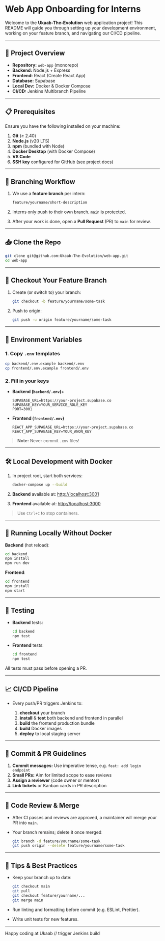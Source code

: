# Web App Onboarding for Interns

Welcome to the **Ukaab-The-Evolution** web application project! This README will guide you through setting up your development environment, working on your feature branch, and navigating our CI/CD pipeline.

---

## 🚀 Project Overview

* **Repository:** `web-app` (monorepo)
* **Backend:** Node.js + Express
* **Frontend:** React (Create React App)
* **Database:** Supabase
* **Local Dev:** Docker & Docker Compose
* **CI/CD:** Jenkins Multibranch Pipeline

---

## 📋 Prerequisites

Ensure you have the following installed on your machine:

1. **Git** (≥ 2.40)
2. **Node.js** (v20 LTS)
3. **npm** (bundled with Node)
4. **Docker Desktop** (with Docker Compose)
5. **VS Code**
6. **SSH key** configured for GitHub (see project docs)

---

## 🔀 Branching Workflow

1. We use a **feature branch** per intern:

   ```bash
   feature/yourname/short-description
   ```
2. Interns only push to their own branch. `main` is protected.
3. After your work is done, open a **Pull Request** (PR) to `main` for review.

---

## 📥 Clone the Repo

```bash
git clone git@github.com:Ukaab-The-Evolution/web-app.git
cd web-app
```

---

## 🌿 Checkout Your Feature Branch

1. Create (or switch to) your branch:

   ```bash
   git checkout -b feature/yourname/some-task
   ```
2. Push to origin:

   ```bash
   git push -u origin feature/yourname/some-task
   ```

---

## 🔑 Environment Variables

### 1. Copy `.env` templates

```bash
cp backend/.env.example backend/.env
cp frontend/.env.example frontend/.env
```

### 2. Fill in your keys

* **Backend (`backend/.env`)**+

  ```dotenv
  SUPABASE_URL=https://your-project.supabase.co
  SUPABASE_KEY=YOUR_SERVICE_ROLE_KEY
  PORT=3001
  ```

* **Frontend (`frontend/.env`)**

  ```dotenv
  REACT_APP_SUPABASE_URL=https://your-project.supabase.co
  REACT_APP_SUPABASE_KEY=YOUR_ANON_KEY
  ```

> **Note:** Never commit `.env` files!

---

## 🛠 Local Development with Docker

1. In project root, start both services:

   ```bash
   docker-compose up --build
   ```
2. **Backend** available at: [http://localhost:3001](http://localhost:3001)
3. **Frontend** available at: [http://localhost:3000](http://localhost:3000)

> Use `Ctrl+C` to stop containers.

---

## 🧪 Running Locally Without Docker

**Backend** (hot reload):

```bash
cd backend
npm install
npm run dev
```

**Frontend**:

```bash
cd frontend
npm install
npm start
```

---

## 🚦 Testing

* **Backend** tests:

  ```bash
  cd backend
  npm test
  ```
* **Frontend** tests:

  ```bash
  cd frontend
  npm test
  ```

All tests must pass before opening a PR.

---

## 📈 CI/CD Pipeline

* Every push/PR triggers Jenkins to:

  1. **checkout** your branch
  2. **install** & **test** both backend and frontend in parallel
  3. **build** the frontend production bundle
  4. **build** Docker images
  5. **deploy** to local staging server

---

## 📝 Commit & PR Guidelines

1. **Commit messages:** Use imperative tense, e.g. `feat: add login endpoint`
2. **Small PRs:** Aim for limited scope to ease reviews
3. **Assign a reviewer** (code owner or mentor)
4. **Link tickets** or Kanban cards in PR description

---

## 🤝 Code Review & Merge

* After CI passes and reviews are approved, a maintainer will merge your PR into `main`.
* Your branch remains; delete it once merged:

  ```bash
  git branch -d feature/yourname/some-task
  git push origin --delete feature/yourname/some-task
  ```

---

## 🎯 Tips & Best Practices

* Keep your branch up to date:

  ```bash
  git checkout main
  git pull
  git checkout feature/yourname/...
  git merge main
  ```
* Run linting and formatting before commit (e.g. ESLint, Prettier).
* Write unit tests for new features.

---

Happy coding at Ukaab
/ /   t r i g g e r   J e n k i n s   b u i l d  
 